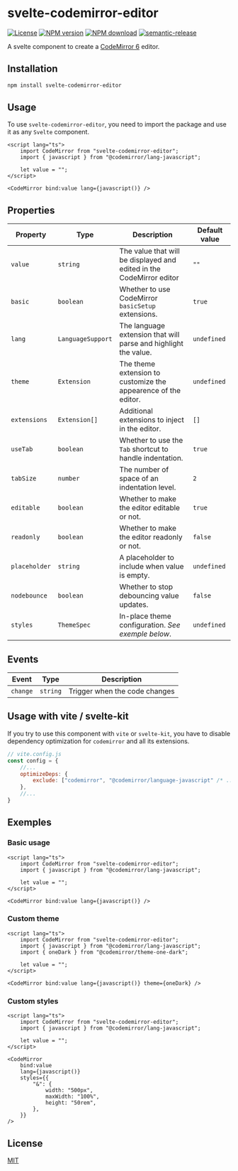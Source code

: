 # svelte-codemirror-editor

[![License](https://img.shields.io/badge/license-MIT-green.svg)](http://opensource.org/licenses/MIT)
[![NPM version](https://img.shields.io/npm/v/svelte-codemirror-editor.svg?style=flat-square)](https://npmjs.org/package/svelte-codemirror-editor)
[![NPM download](https://img.shields.io/npm/dm/svelte-codemirror-editor.svg?style=flat-square)](https://npmjs.org/package/svelte-codemirror-editor)
[![semantic-release](https://img.shields.io/badge/%20%20%F0%9F%93%A6%F0%9F%9A%80-semantic--release-e10079.svg)](https://github.com/semantic-release/semantic-release)

A svelte component to create a [CodeMirror 6](https://codemirror.net/6/) editor.

## Installation

```bash
npm install svelte-codemirror-editor
```

## Usage

To use `svelte-codemirror-editor`, you need to import the package and use it as any `Svelte` component.

```svelte
<script lang="ts">
    import CodeMirror from "svelte-codemirror-editor";
    import { javascript } from "@codemirror/lang-javascript";

    let value = "";
</script>

<CodeMirror bind:value lang={javascript()} />
```

## Properties

| Property      | Type              | Description                                                          | Default value |
| ------------- | ----------------- | -------------------------------------------------------------------- | ------------- |
| `value`       | `string`          | The value that will be displayed and edited in the CodeMirror editor | `""`          |
| `basic`       | `boolean`         | Whether to use CodeMirror `basicSetup` extensions.                   | `true`        |
| `lang`        | `LanguageSupport` | The language extension that will parse and highlight the value.      | `undefined`   |
| `theme`       | `Extension`       | The theme extension to customize the appearence of the editor.       | `undefined`   |
| `extensions`  | `Extension[]`     | Additional extensions to inject in the editor.                       | `[]`          |
| `useTab`      | `boolean`         | Whether to use the `Tab` shortcut to handle indentation.             | `true`        |
| `tabSize`     | `number`          | The number of space of an indentation level.                         | `2`           |
| `editable`    | `boolean`         | Whether to make the editor editable or not.                          | `true`        |
| `readonly`    | `boolean`         | Whether to make the editor readonly or not.                          | `false`       |
| `placeholder` | `string`          | A placeholder to include when value is empty.                        | `undefined`   |
| `nodebounce`  | `boolean`         | Whether to stop debouncing value updates.                            | `false`       |
| `styles`      | `ThemeSpec`       | In-place theme configuration. _See exemple below_.                   | `undefined`   |

## Events

| Event    | Type     | Description                   |
| -------- | -------- | ----------------------------- |
| `change` | `string` | Trigger when the code changes |

## Usage with vite / svelte-kit

If you try to use this component with `vite` or `svelte-kit`, you have to disable dependency optimization for `codemirror` and all its extensions.

```javascript
// vite.config.js
const config = {
    //...
    optimizeDeps: {
        exclude: ["codemirror", "@codemirror/language-javascript" /* ... */],
    },
    //...
}
```

## Exemples

### Basic usage

```svelte
<script lang="ts">
    import CodeMirror from "svelte-codemirror-editor";
    import { javascript } from "@codemirror/lang-javascript";

    let value = "";
</script>

<CodeMirror bind:value lang={javascript()} />
```

### Custom theme

```svelte
<script lang="ts">
    import CodeMirror from "svelte-codemirror-editor";
    import { javascript } from "@codemirror/lang-javascript";
    import { oneDark } from "@codemirror/theme-one-dark";

    let value = "";
</script>

<CodeMirror bind:value lang={javascript()} theme={oneDark} />
```

### Custom styles

```svelte
<script lang="ts">
    import CodeMirror from "svelte-codemirror-editor";
    import { javascript } from "@codemirror/lang-javascript";

    let value = "";
</script>

<CodeMirror
    bind:value
    lang={javascript()}
    styles={{
        "&": {
            width: "500px",
            maxWidth: "100%",
            height: "50rem",
        },
    }}
/>
```

## License

[MIT](LICENSE)
